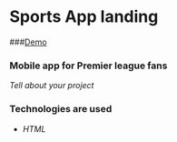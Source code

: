 # Sports App landing

###[Demo](https://ivanderkach.github.io/sports-app-landing/src/index.html)

### Mobile app for Premier league fans

*Tell about your project*

### Technologies are used

- *HTML*

